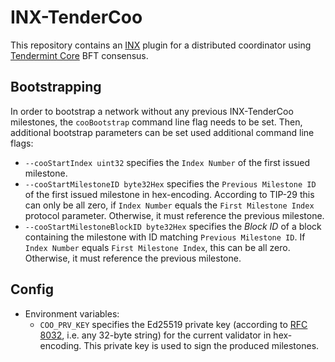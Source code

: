 # INX-TenderCoo

This repository contains an [INX](https://github.com/iotaledger/inx) plugin for a distributed coordinator using [Tendermint Core](https://github.com/tendermint/tendermint) BFT consensus.

## Bootstrapping

In order to bootstrap a network without any previous INX-TenderCoo milestones, the `cooBootstrap` command line flag needs to be set.
Then, additional bootstrap parameters can be set used additional command line flags:
- `--cooStartIndex uint32` specifies the `Index Number` of the first issued milestone.
- `--cooStartMilestoneID byte32Hex` specifies the `Previous Milestone ID` of the first issued milestone in hex-encoding. According to TIP-29 this can only be all zero, if `Index Number` equals the `First Milestone Index` protocol parameter. Otherwise, it must reference the previous milestone.
- `--cooStartMilestoneBlockID byte32Hex` specifies the _Block ID_ of a block containing the milestone with ID matching `Previous Milestone ID`. If `Index Number` equals `First Milestone Index`, this can be all zero. Otherwise, it must reference the previous milestone.

## Config

- Environment variables:
    - `COO_PRV_KEY` specifies the Ed25519 private key (according to [RFC 8032](https://datatracker.ietf.org/doc/html/rfc8032), i.e. any 32-byte string) for the current validator in hex-encoding. This private key is used to sign the produced milestones.
